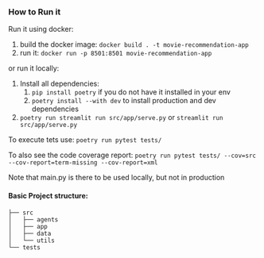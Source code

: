 ### How to Run it

Run it using docker:
1. build the docker image: `docker build . -t movie-recommendation-app`
2. run it: `docker run -p 8501:8501 movie-recommendation-app`

or run it locally:
1. Install all dependencies: 
   1. `pip install poetry` if you do not have it installed in your env
   2. `poetry install --with dev` to install production and dev dependencies
2. `poetry run streamlit run src/app/serve.py`  or `streamlit run src/app/serve.py`

To execute tets use: 
`poetry run pytest tests/`

To also see the code coverage report:
`poetry run pytest tests/ --cov=src --cov-report=term-missing --cov-report=xml`

Note that main.py is there to be used locally, but not in production


#### Basic Project structure:
```
├── src
│   ├── agents
│   ├── app
│   ├── data
│   └── utils
└── tests
```
